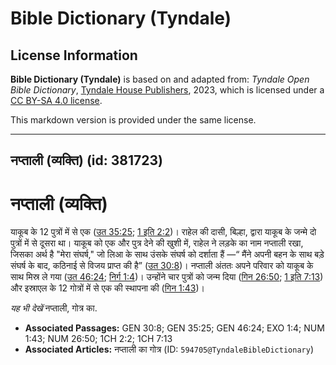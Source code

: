 # Bible Dictionary (Tyndale)

## License Information

**Bible Dictionary (Tyndale)** is based on and adapted from: _Tyndale Open Bible Dictionary_, [Tyndale House Publishers](https://tyndaleopenresources.com/), 2023, which is licensed under a [CC BY-SA 4.0 license](https://creativecommons.org/licenses/by-sa/4.0/legalcode.en).

This markdown version is provided under the same license.



--------------------------------

## नप्ताली (व्यक्ति) (id: 381723)

नप्ताली (व्यक्ति)
=================

याकूब के 12 पुत्रों में से एक ([उत 35:25](https://ref.ly/Gen35:25); [1 इति 2:2](https://ref.ly/1Chr2:2))। राहेल की दासी, बिल्हा, द्वारा याकूब के जन्मे दो पुत्रों में से दूसरा था। याकूब को एक और पुत्र देने की खुशी में, राहेल ने लड़के का नाम नप्ताली रखा, जिसका अर्थ है "मेरा संघर्ष," जो लिआ के साथ उंसके संघर्ष को दर्शाता हैं —“ मैंने अपनी बहन के साथ बड़े संघर्ष के बाद, कठिनाई से विजय प्राप्त की है” ([उत 30:8](https://ref.ly/Gen30:8))। नप्ताली अंततः अपने परिवार को याकूब के साथ मिस्र ले गया ([उत 46:24](https://ref.ly/Gen46:24); [निर्ग 1:4](https://ref.ly/Exod1:4))। उन्होंने चार पुत्रों को जन्म दिया ([गिन 26:50](https://ref.ly/Num26:50); [1 इति 7:13](https://ref.ly/1Chr7:13)) और इस्राएल के 12 गोत्रों में से एक की स्थापना की ([गिन 1:43](https://ref.ly/Num1:43))।

*यह भी देखें* नप्ताली, गोत्र का.

* **Associated Passages:** GEN 30:8; GEN 35:25; GEN 46:24; EXO 1:4; NUM 1:43; NUM 26:50; 1CH 2:2; 1CH 7:13
* **Associated Articles:** नप्ताली का गोत्र (ID: `594705@TyndaleBibleDictionary`)

